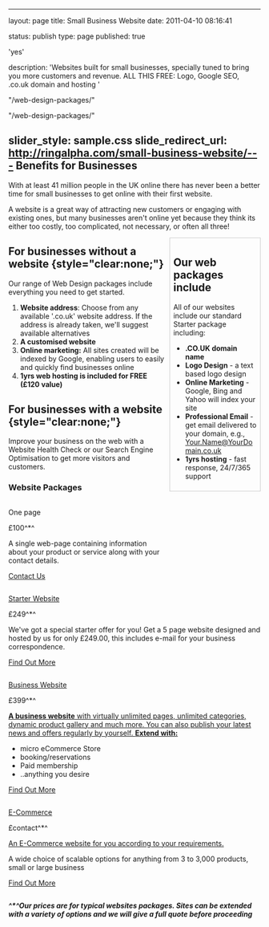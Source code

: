 ---
layout: page
title: Small Business Website
date: 2011-04-10 08:16:41


status: publish
type: page
published: true



'yes'




description:
'Websites built for small businesses, specially tuned to bring you more
customers and revenue. ALL THIS
FREE: Logo, Google SEO, .co.uk domain and hosting '





"/web-design-packages/"

"/web-design-packages/"

slider_style: sample.css
slide_redirect_url: http://ringalpha.com/small-business-website/---
Benefits for Businesses
-----------------------

With at least 41 million people in the UK online there has never been a
better time for small businesses to get online with their first website.

A website is a great way of attracting new customers or engaging with
existing ones, but many businesses aren't online yet because they think
its either too costly, too complicated, not necessary, or often all
three!

<div
style="float:right;margin: 0 0 1.5em 0.5em;
padding: 0.5em;
border: 1px solid #ccc;width:33%;">

Our web packages include
------------------------

All of our websites include our standard Starter package
including:

-   **.CO.UK domain name**
-   **Logo Design** - a text based logo design
-   **Online Marketing** - Google, Bing and Yahoo will index your site
-   **Professional Email** - get email delivered to your domain, e.g.,
    Your.Name@YourDomain.co.uk
-   **1yrs hosting** - fast response, 24/7/365 support

</div>

For businesses without a website {style="clear:none;"}
--------------------------------

Our range of Web Design packages include everything you need to get
started.

1.  **Website address**: Choose from any available '.co.uk' website
    address. If the address is already taken, we'll suggest available
    alternatives
2.  **A customised website**
3.  **Online marketing:** All sites created will be indexed by Google,
    enabling users to easily and quickly find businesses online
4.  **1yrs web hosting is included for FREE (£120 value)**

For businesses with a website {style="clear:none;"}
-----------------------------

Improve your business on the web with a Website Health Check or our
Search Engine Optimisation to get more visitors and customers.

### Website Packages

<div id="price_table">

<div id="border">

<div class="column secondary">

<div class="header">

One page

</div>

<div class="price">

£100^\*^

</div>

<div class="description">

A single web-page containing information about your product or service
along with your contact details.

</div>

<div class="footer">

[Contact Us](/contact)

</div>

</div>

<div class="column primary">

<div class="header">

[Starter Website](/web-design-packages/static-website-package/)

</div>

<div class="price">

£249^\*^

</div>

<div class="description">

We've got a special starter offer for you!
Get a 5 page website designed and hosted by us for only £249.00, this
includes e-mail for your business correspondence.

</div>

<div class="footer">

[Find Out More](/web-design-packages/static-website-package/)

</div>

</div>

<div class="column featured">

<div class="header">

[Business Website](/web-design-packages/cms-website-package/)

</div>

<div class="price">

£399^\*^

</div>

<div class="description">

[**A business website** with virtually unlimited pages, unlimited
categories, dynamic product gallery and much more. You can also publish
your latest news and offers regularly by yourself.
 **Extend with:**
](/web-design-packages/cms-website-package/)
-   micro eCommerce Store
-   booking/reservations
-   Paid membership
-   ..anything you desire

</div>

<div class="footer">

[Find Out More](/web-design-packages/cms-website-package/)

</div>

</div>

<div class="column secondary">

<div class="header">

[E-Commerce](/web-design-packages/web-design-ecommerce/)

</div>

<div class="price">

£contact^\*^

</div>

<div class="description">

[
 An E-Commerce website for you according to your requirements.
](/web-design-packages/web-design-ecommerce/)
<div>

A wide choice of scalable options for anything from 3 to 3,000 products,
small or large business

</div>

</div>

<div class="footer">

[Find Out More](/web-design-packages/web-design-ecommerce/)

</div>

</div>

</div>

</div>

***^\*^Our prices are for typical websites packages. Sites can be
extended with a variety of options and we will give a full quote before
proceeding***
